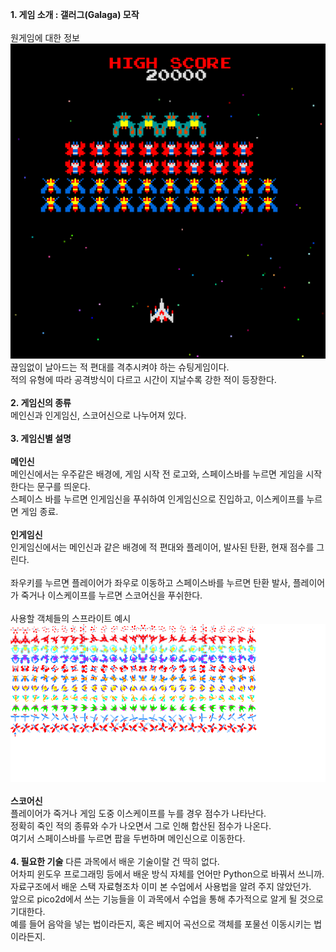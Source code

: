 **1. 게임 소개 : 갤러그(Galaga) 모작**
<br><br>
원게임에 대한 정보<br>  ![image](logo.png)<br>
끊임없이 날아드는 적 편대를 격추시켜야 하는 슈팅게임이다.<br>
적의 유형에 따라 공격방식이 다르고 시간이 지날수록 강한 적이 등장한다.<br>
<br>
**2. 게임신의 종류**<br>
메인신과 인게임신, 스코어신으로 나누어져 있다.
<br><br>
**3. 게임신별 설명**
<br><br>
**메인신**<br>
메인신에서는 우주같은 배경에, 게임 시작 전 로고와, 스페이스바를 누르면 게임을 시작한다는 문구를 띄운다.<br>
스페이스 바를 누르면 인게임신을 푸쉬하여 인게임신으로 진입하고, 이스케이프를 누르면 게임 종료.
<br><br>
**인게임신**<br>
인게임신에서는 메인신과 같은 배경에 적 편대와 플레이어, 발사된 탄환, 현재 점수를 그린다. <br>	
좌우키를 누르면 플레이어가 좌우로 이동하고 스페이스바를 누르면 탄환 발사, 플레이어가 죽거나 이스케이프를 누르면 스코어신을 푸쉬한다.
<br><br>
사용할 객체들의 스프라이트 예시<br> ![image](sprites_32.png)
<br><br>
**스코어신**<br>
플레이어가 죽거나 게임 도중 이스케이프를 누를 경우 점수가 나타난다.<br>
정확히 죽인 적의 종류와 수가 나오면서 그로 인해 합산된 점수가 나온다.<br>
여기서 스페이스바를 누르면 팝을 두번하며 메인신으로 이동한다.
<br><br>
**4. 필요한 기술**
다른 과목에서 배운 기술이랄 건 딱히 없다.<br>
어차피 윈도우 프로그래밍 등에서 배운 방식 자체를 언어만 Python으로 바꿔서 쓰니까.<br>
자료구조에서 배운 스택 자료형조차 이미 본 수업에서 사용법을 알려 주지 않았던가.<br>
앞으로 pico2d에서 쓰는 기능들을 이 과목에서 수업을 통해 추가적으로 알게 될 것으로 기대한다.<br>
예를 들어 음악을 넣는 법이라든지, 혹은 베지어 곡선으로 객체를 포물선 이동시키는 법이라든지.
